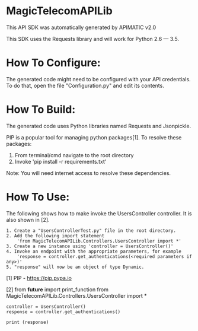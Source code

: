 MagicTelecomAPILib
=================
This API SDK was automatically generated by APIMATIC v2.0

This SDK uses the Requests library and will work for Python 2.6 — 3.5.

How To Configure:
=================
The generated code might need to be configured with your API credentials. To do that,
open the file "Configuration.py" and edit its contents.

How To Build: 
=============
The generated code uses Python libraries named Requests and Jsonpickle. 

PIP is a popular tool for managing python packages[1].
To resolve these packages:
1) From terminal/cmd navigate to the root directory
2) Invoke 'pip install -r requirements.txt'

Note: You will need internet access to resolve these dependencies.

How To Use:
===========
The following shows how to make invoke the UsersController controller.
It is also shown in [2].

    1. Create a "UsersControllerTest.py" file in the root directory.
    2. Add the following import statement 
        'from MagicTelecomAPILib.Controllers.UsersController import *'
    3. Create a new instance using 'controller = UsersController()'
    4. Invoke an endpoint with the appropriate parameters, for example
        'response = controller.get_authentications(<required parameters if any>)'
    5. "response" will now be an object of type Dynamic.

[1] PIP - https://pip.pypa.io

[2] from __future__ import print_function
	from MagicTelecomAPILib.Controllers.UsersController import *

	controller = UsersController()
    response = controller.get_authentications()

    print (response)
